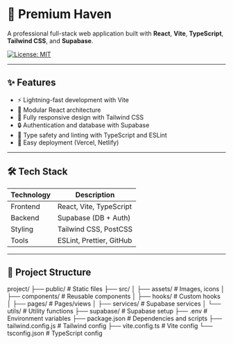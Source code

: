# 🏡 Premium Haven

A professional full-stack web application built with **React**, **Vite**, **TypeScript**, **Tailwind CSS**, and **Supabase**.

[![License: MIT](https://img.shields.io/badge/License-MIT-yellow.svg)](LICENSE)

---

## ✨ Features

- ⚡ Lightning-fast development with Vite
- 🧩 Modular React architecture
- 🎨 Fully responsive design with Tailwind CSS
- 🔒 Authentication and database with Supabase
- 🧹 Type safety and linting with TypeScript and ESLint
- 🚀 Easy deployment (Vercel, Netlify)

---

## 🛠️ Tech Stack

| Technology | Description |
|------------|-------------|
| Frontend   | React, Vite, TypeScript |
| Backend    | Supabase (DB + Auth) |
| Styling    | Tailwind CSS, PostCSS |
| Tools      | ESLint, Prettier, GitHub |

---

## 📂 Project Structure

project/
├── public/              # Static files
├── src/
│   ├── assets/          # Images, icons
│   ├── components/      # Reusable components
│   ├── hooks/           # Custom hooks
│   ├── pages/           # Pages/views
│   ├── services/        # Supabase services
│   └── utils/           # Utility functions
├── supabase/            # Supabase setup
├── .env                 # Environment variables
├── package.json         # Dependencies and scripts
├── tailwind.config.js   # Tailwind config
├── vite.config.ts       # Vite config
└── tsconfig.json        # TypeScript config


